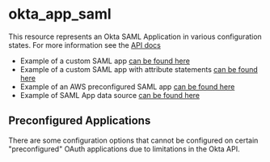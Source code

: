 # okta_app_saml

This resource represents an Okta SAML Application in various configuration states. For more information see the [API docs](https://developer.okta.com/docs/api/resources/apps#add-custom-saml-application)

- Example of a custom SAML app [can be found here](./basic.tf)
- Example of a custom SAML app with attribute statements [can be found here](./updated.tf)
- Example of an AWS preconfigured SAML app [can be found here](./user_groups.tf)
- Example of SAML App data source [can be found here](./datasource.tf)

## Preconfigured Applications

There are some configuration options that cannot be configured on certain "preconfigured" OAuth applications due to limitations in the Okta API.
